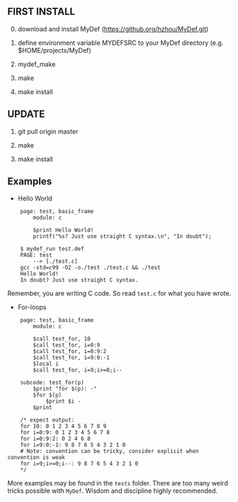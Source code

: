 ## FIRST INSTALL

0. download and install MyDef (https://github.org/hzhou/MyDef.git)

1. define environment variable MYDEFSRC to your MyDef directory (e.g. $HOME/projects/MyDef)

2. mydef_make

3. make

4. make install

## UPDATE

1. git pull origin master

2. make 

3. make install

## Examples

* Hello World
```
    page: test, basic_frame
        module: c

        $print Hello World!
        printf("%s? Just use straight C syntax.\n", "In doubt");
```

```
    $ mydef_run test.def
    PAGE: test
        --> [./test.c]
    gcc -std=c99 -O2 -o./test ./test.c && ./test
    Hello World!
    In doubt? Just use straight C syntax.
```

Remember, you are writing C code. So read `test.c` for what you have wrote.

* For-loops
```
    page: test, basic_frame
        module: c

        $call test_for, 10
        $call test_for, i=0:9
        $call test_for, i=0:9:2
        $call test_for, i=9:0:-1
        $local i
        $call test_for, i=9;i>=0;i--

    subcode: test_for(p)
        $print "for $(p): -"
        $for $(p)
            $print $i -
        $print

    /* expect output:
    for 10: 0 1 2 3 4 5 6 7 8 9
    for i=0:9: 0 1 2 3 4 5 6 7 8
    for i=0:9:2: 0 2 4 6 8
    for i=9:0:-1: 9 8 7 6 5 4 3 2 1 0 
    # Note: convention can be tricky, consider explicit when convention is weak
    for i=9;i>=0;i--: 9 8 7 6 5 4 3 2 1 0
    */
```

More examples may be found in the `tests` folder. There are too many weird tricks possible with `MyDef`. Wisdom and discipline highly recommended.

